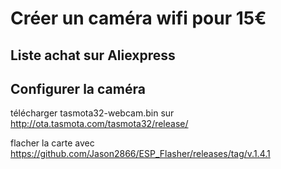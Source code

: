 # Créer un caméra wifi pour 15€

## Liste achat sur Aliexpress 

## Configurer la caméra

télécharger tasmota32-webcam.bin sur <http://ota.tasmota.com/tasmota32/release/>

flacher la carte avec https://github.com/Jason2866/ESP_Flasher/releases/tag/v.1.4.1
